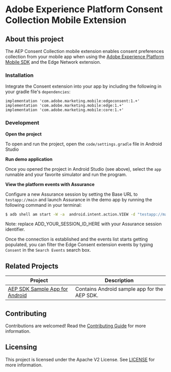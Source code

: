 # Adobe Experience Platform Consent Collection Mobile Extension


## About this project

The AEP Consent Collection mobile extension enables consent preferences collection from your mobile app when using the [Adobe Experience Platform Mobile SDK](https://github.com/Adobe-Marketing-Cloud/acp-sdks) and the Edge Network extension.


### Installation

Integrate the Consent extension into your app by including the following in your gradle file's `dependencies`:

```
implementation 'com.adobe.marketing.mobile:edgeconsent:1.+'
implementation 'com.adobe.marketing.mobile:edge:1.+'
implementation 'com.adobe.marketing.mobile:core:1.+'
```

### Development

**Open the project**

To open and run the project, open the `code/settings.gradle` file in Android Studio

**Run demo application**

Once you opened the project in Android Studio (see above), select the `app` runnable and your favorite simulator and run the program.

**View the platform events with Assurance**

Configure a new Assurance session by setting the Base URL to `testapp://main` and launch Assurance in the demo app by running the following command in your terminal:

```bash
$ adb shell am start -W -a  android.intent.action.VIEW -d "testapp://main?adb_validation_sessionid=ADD_YOUR_SESSION_ID_HERE" com.adobe.marketing.mobile.consenttestapp
```

Note: replace ADD_YOUR_SESSION_ID_HERE with your Assurance session identifier.

Once the connection is established and the events list starts getting populated, you can filter the Edge Consent extension events by typing `Consent` in the `Search Events` search box.



## Related Projects

| Project                                                      | Description                                                  |
| ------------------------------------------------------------ | ------------------------------------------------------------ |
| [AEP SDK Sample App for Android](https://github.com/adobe/aepsdk-sample-app-android) | Contains Android sample app for the AEP SDK.                 |

## Contributing

Contributions are welcomed! Read the [Contributing Guide](./.github/CONTRIBUTING.md) for more information.

## Licensing

This project is licensed under the Apache V2 License. See [LICENSE](LICENSE) for more information.

